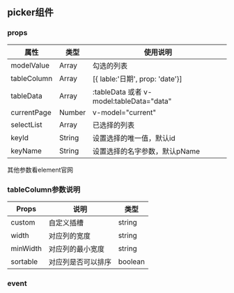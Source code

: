 ## picker组件

### props

| 属性 | 类型 | 使用说明 |
| ---- | ----| ---- |
| modelValue | Array | 勾选的列表 |
| tableColumn | Array | [{ lable:'日期', prop: 'date'}] |
| tableData | Array |  :tableData 或者 v-model:tableData="data" |
| currentPage | Number |  v-model="current" |
| selectList | Array |  已选择的列表 |
| keyId | String |  设置选择的唯一值，默认id |
| keyName | String |  设置选择的名字参数，默认pName |

其他参数看element官网

### tableColumn参数说明

| Props | 说明 | 类型 |
| ---- | ----| ---- |
| custom | 自定义插槽 | string |
| width | 对应列的宽度 | string |
| minWidth | 对应列的最小宽度 | string |
| sortable | 对应列是否可以排序 | boolean |

### event
